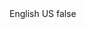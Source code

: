 <?xml version="1.0" encoding="UTF-8"?>
<CustomMetadata xmlns="http://soap.sforce.com/2006/04/metadata">
    <label>English US</label>
    <protected>false</protected>
</CustomMetadata>
